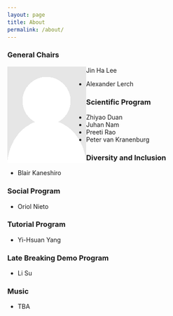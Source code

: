 ```yaml
---
layout: page
title: About
permalink: /about/
---
```


### General Chairs
<img src="placeholder.png"
     alt="lee"
     align="left"
	width="180"
	height="220"/> 
Jin Ha Lee
- Alexander Lerch

### Scientific Program
- Zhiyao Duan
- Juhan Nam
- Preeti Rao
- Peter van Kranenburg

### Diversity and Inclusion
- Blair Kaneshiro

### Social Program
- Oriol Nieto

### Tutorial Program
- Yi-Hsuan Yang

### Late Breaking Demo Program
- Li Su

### Music
- TBA
